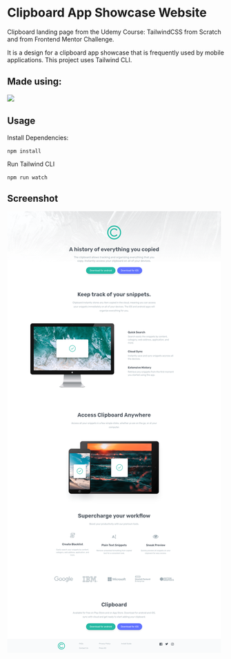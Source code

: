 # Clipboard App Showcase Website
Clipboard landing page from the Udemy Course: TailwindCSS from Scratch and from Frontend Mentor Challenge.

It is a design for a clipboard app showcase that is frequently used by mobile applications. This project uses Tailwind CLI.

## Made using:
<img src="https://img.shields.io/badge/Tailwind_CSS-38B2AC?style=for-the-badge&logo=tailwind-css&logoColor=white"/>

## Usage
Install Dependencies:
```
npm install
```
Run Tailwind CLI
```
npm run watch
```

## Screenshot

<img src="assets/screenshot.png"/>